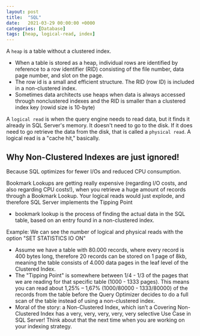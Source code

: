 ```yaml
---
layout: post
title:  "SQL"
date:   2021-03-29 00:00:00 +0000
categories: [Database]
tags: [heap, logical-read, index]
---
```


A `heap` is a table without a clustered index. 
 - When a table is stored as a heap, individual rows are identified by reference to a row identifier (RID) consisting of the file number, data page number, and slot on the page. 
 - The row id is a small and efficient structure. The RID (row ID) is included in a non-clustered index. 
 - Sometimes data architects use heaps when data is always accessed through nonclustered indexes and the RID is smaller than a clustered index key (rowid size is 10-byte)


A `logical read` is when the query engine needs to read data, but it finds it already in SQL Server's memory. It doesn't need to go to the disk. If it does need to go retrieve the data from the disk, that is called a `physical read`. A logical read is a "cache hit," basically.


## Why Non-Clustered Indexes are just ignored!

Because SQL optimizes for fewer I/Os and reduced CPU consumption.

Bookmark Lookups are getting really expensive (regarding I/O costs, and also regarding CPU costs!), when you retrieve a huge amount of records through a Bookmark Lookup. Your logical reads would just explode, and therefore SQL Server implements the Tipping Point
 - bookmark lookup is the process of finding the actual data in the SQL table, based on an entry found in a non-clustered index.

Example: We can see the number of logical and physical reads with the option "SET STATISTICS IO ON"
 - Assume we have a table with 80.000 records, where every record is 400 bytes long, therefore 20 records can be stored on 1 page of 8kb, meaning the table consists of 4.000 data pages in the leaf level of the Clustered Index. 
 - The "Tipping Point" is somewhere between 1/4 - 1/3 of the pages that we are reading for that specific table (1000 - 1333 pages). This means you can read about 1,25% – 1,67% (1000/80000 - 1333/80000) of the records from the table before the Query Optimizer decides to do a full scan of the table instead of using a non-clustered index.
 - Moral of the story: a Non-Clustered Index, which isn’t a Covering Non-Clustered Index has a very, very, very, very, very selective Use Case in SQL Server! Think about that the next time when you are working on your indexing strategy.
